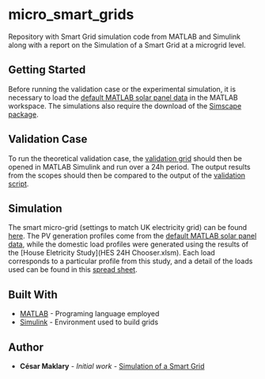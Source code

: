 # micro_smart_grids

Repository with Smart Grid simulation code from MATLAB and Simulink along with a report on the Simulation of a Smart Grid at a microgrid level.


## Getting Started

Before running the validation case or the experimental simulation, it is necessary to load the [default MATLAB solar panel data](Simulation/default_PV_data.mat) in the MATLAB workspace. The simulations also require the download of the [Simscape package](https://www.mathworks.com/products/simscape.html).


## Validation Case

To run the theoretical validation case, the [validation grid](power_microgrid_v3_analytic.slxc) should then be opened in MATLAB Simulink and run over a 24h period. The output results from the scopes should then be compared to the output of the [validation script](FYP_analytical_test.m).

## Simulation

The smart micro-grid (settings to match UK electricity grid) can be found [here](Simulation/power_microgrid_v5_battery.slxc). The PV generation profiles come from the [default MATLAB solar panel data](Simulation/default_PV_data.mat), while the domestic load profiles were generated using the results of the [House Eletricity Study](HES 24H Chooser.xlsm). Each load corresponds to a particular profile from this study, and a detail of the loads used can be found in this [spread sheet](Simulation/power_microgrid_v5_battery_load_type.xlsx).


## Built With

* [MATLAB](https://uk.mathworks.com/products/matlab.html?s_tid=hp_products_matlab) - Programing language employed
* [Simulink](https://www.mathworks.com/products/simulink.html) - Environment used to build grids


## Author

* **César Maklary** - *Initial work* - [Simulation of a Smart Grid](FYP_Report.pdf)
